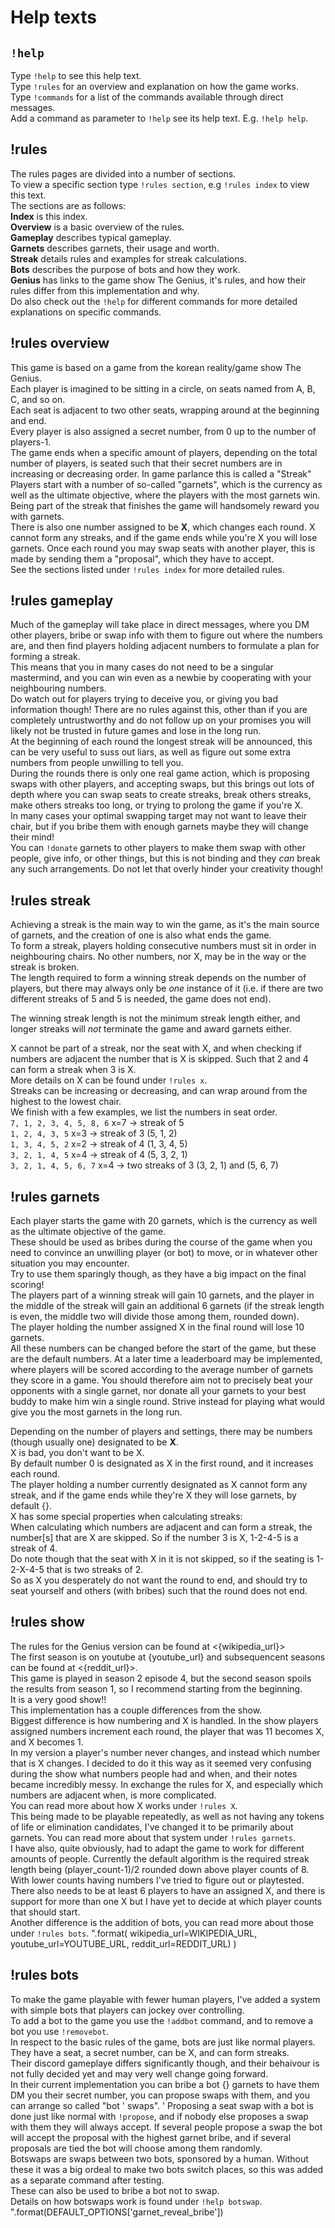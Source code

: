# Help texts
## `!help`
Type `!help` to see this help text.  
Type `!rules` for an overview and explanation on how the 
game works.  
Type `!commands` for a list of the commands available 
through direct messages.  
Add a command as parameter to `!help` see its help text. 
E.g. `!help help`.

## !rules
The rules pages are divided into a number of sections.  
To view a specific section type `!rules section`, e.g `!rules index` 
to view this text.  
The sections are as follows:  
**Index** is this index.  
**Overview** is a basic overview of the rules.  
**Gameplay** describes typical gameplay.  
**Garnets** describes garnets, their usage and worth.  
**Streak** details rules and examples for streak calculations.  
**Bots** describes the purpose of bots and how they work.  
**Genius** has links to the game show The Genius, it's rules, and how 
their rules differ from this implementation and why.  
Do also check out the `!help` for different commands for more 
detailed explanations on specific commands.

## !rules overview
This game is based on a game from the korean reality/game show 
The Genius.  
Each player is imagined to be sitting in a circle, on seats named 
from A, B, C, and so on.  
Each seat is adjacent to two other seats, wrapping around at the 
beginning and end.  
Every player is also assigned a secret number, from 0 up to the number 
of players-1.  
The game ends when a specific amount of players, depending on the total 
number of players, is seated such that their secret numbers are in 
increasing or decreasing order. In game parlance this is called a 
"Streak"  
Players start with a number of so-called "garnets", which is the 
currency as well as the ultimate objective, where the players with 
the most garnets win.  
Being part of the streak that finishes the game will handsomely 
reward you with garnets.  
There is also one number assigned to be **X**, which changes each 
round. X cannot form any streaks, and if the game ends while 
you\'re X you will lose garnets.
Once each round you may swap seats with another player, this is made 
by sending them a "proposal", which they have to accept.  
See the sections listed under `!rules index` for more detailed rules.

## !rules gameplay
Much of the gameplay will take place in direct messages, where you 
DM other players, bribe or swap info with them to figure out where 
the numbers are, and then find players holding adjacent numbers to 
formulate a plan for forming a streak.  
This means that you in many cases do not need to be a singular 
mastermind, and you can win even as a newbie by cooperating with 
your neighbouring numbers.  
Do watch out for players trying to deceive you, or giving you bad 
information though! There are no rules against this, other than if you 
are completely untrustworthy and do not follow up on your promises 
you will likely not be trusted in future games and lose in the long 
run.  
At the beginning of each round the longest streak will be announced, 
this can be very useful to suss out liars, as well as figure out some 
extra numbers from people unwilling to tell you.  
During the rounds there is only one real game action, which is 
proposing swaps with other players, and accepting swaps, but this 
brings out lots of depth where you can swap seats to create streaks, 
break others streaks, make others streaks too long, or trying to 
prolong the game if you're X.  
In many cases your optimal swapping target may not want to leave their 
chair, but if you bribe them with enough garnets maybe they will change 
their mind!  
You can `!donate` garnets to other players to make them swap with 
other people, give info, or other things, but this is not binding 
and they *can* break any such arrangements. Do not let that overly 
hinder your creativity though!

## !rules streak
Achieving a streak is the main way to win the game, as it's the main 
source of garnets, and the creation of one is also what ends the game.  
To form a streak, players holding consecutive numbers must sit in order 
in neighbouring chairs. No other numbers, nor X, may be in the way 
or the streak is broken.  
The length required to form a winning streak depends on the number of 
players, but there may always only be *one* instance of it (i.e. if 
there are two different streaks of 5 and 5 is needed, the game does not 
end).  

The winning streak length is not the minimum streak length either, and 
longer streaks will *not* terminate the game and award garnets either.  

X cannot be part of a streak, nor the seat with X, and when checking 
if numbers are adjacent the number that is X is skipped. Such that 
2 and 4 can form a streak when 3 is X.  
More details on X can be found under `!rules x`.  
Streaks can be increasing or decreasing, and can wrap around from 
the highest to the lowest chair.  
We finish with a few examples, we list the numbers in seat order.  
`7, 1, 2, 3, 4, 5, 8, 6` x=7 -> streak of 5  
`1, 2, 4, 3, 5` x=3 -> streak of 3 (5, 1, 2)  
`1, 3, 4, 5, 2` x=2 -> streak of 4 (1, 3, 4, 5)  
`3, 2, 1, 4, 5` x=4 -> streak of 4 (5, 3, 2, 1)  
`3, 2, 1, 4, 5, 6, 7` x=4 -> two streaks of 3 (3, 2, 1) and (5, 6, 7)

## !rules garnets
Each player starts the game with 20 garnets, which 
is the currency as well as the ultimate objective of the game.  
These should be used as bribes during the course of the game when 
you need to convince an unwilling player (or bot) to move, or in 
whatever other situation you may encounter.  
Try to use them sparingly though, as they have a big impact on the 
final scoring!  
The players part of a winning streak will gain 10 garnets, 
and the player in the middle of the streak will gain an additional 
6 garnets (if the streak length is even, the middle two 
will divide those among them, rounded down).  
The player holding the number assigned X in the final round will lose 
10 garnets.  
All these numbers can be changed before the start of the game, but 
these are the default numbers.
At a later time a leaderboard may be implemented, where players 
will be scored according to the average number of garnets they score 
in a game. You should therefore aim not to precisely beat your 
opponents with a single garnet, nor donate all your garnets to your 
best buddy to make him win a single round. Strive instead for playing 
what would give you the most garnets in the long run.

Depending on the number of players and settings, there may be numbers 
(though usually one) designated to be **X**.  
X is bad, you don't want to be X.  
By default number 0 is designated as X in the first round, and it 
increases each round.  
The player holding a number currently designated as X cannot form any 
streak, and if the game ends while they're X they will lose garnets, 
by default {}.  
X has some special properties when calculating streaks:  
When calculating which numbers are adjacent and can form a streak, the 
number[s] that are X are skipped. So if the number 3 is X, 1-2-4-5 is 
a streak of 4.  
Do note though that the seat with X in it is not skipped, so if the 
seating is 1-2-X-4-5 that is two streaks of 2.  
So as X you desperately do not want the round to end, and should try to 
seat yourself and others (with bribes) such that the round does not end.

## !rules show
The rules for the Genius version can be found at <{wikipedia_url}>  
The first season is on youtube at {youtube_url} and subsequencent 
seasons can be found at <{reddit_url}>.  
This game is played in season 2 episode 4, but the second season spoils 
the results from season 1, so I recommend starting from the beginning.  
It is a very good show!!  
This implementation has a couple differences from the show.  
Biggest difference is how numbering and X is handled. In the show 
players assigned numbers increment each round, the player that was 
11 becomes X, and X becomes 1.  
In my version a player's number never changes, and instead which number 
that is X changes. I decided to do it this way as it seemed very 
confusing during the show what numbers people had and when, and their 
notes became incredibly messy. In exchange the rules for X, and 
especially which numbers are adjacent when, is more complicated.  
You can read more about how X works under `!rules X`.  
This being made to be playable repeatedly, as well as not having any 
tokens of life or elimination candidates, I've changed it to be 
primarily about garnets. You can read more about that system under 
`!rules garnets`.  
I have also, quite obviously, had to adapt the game to work for 
different amounts of people. Currently the default algorithm is the 
required streak length being (player_count-1)/2 rounded down above 
player counts of 8. With lower counts having numbers I've tried to 
figure out or playtested.  
There also needs to be at least 6 players to have an assigned X, 
and there is support for more than one X but I have yet to decide 
at which player counts that should start.  
Another difference is the addition of bots, you can read more about 
those under `!rules bots`.  ".format(
        wikipedia_url=WIKIPEDIA_URL,
        youtube_url=YOUTUBE_URL,
        reddit_url=REDDIT_URL)
)

## !rules bots
To make the game playable with fewer human players, I've added a system 
with simple bots that players can jockey over controlling.  
To add a bot to the game you use the `!addbot` command, and to remove 
a bot you use `!removebot`.  
In respect to the basic rules of the game, bots are just like normal 
players. They have a seat, a secret number, can be X, and can form 
streaks.  
Their discord gameplaye differs significantly though, and their 
behaivour is not fully decided yet and may very well change going 
forward.  
In their current implementation you can bribe a bot 
{} garnets to have them DM you their secret number, 
you can propose swaps with them, and you can arrange so called "bot '
swaps".  '
Proposing a seat swap with a bot is done just like normal with 
`!propose`, and if nobody else proposes a swap with them they will 
always accept. If several people propose a swap the bot will accept 
the proposal with the highest garnet bribe, and if several proposals 
are tied the bot will choose among them randomly.  
Botswaps are swaps between two bots, sponsored by a human. Without 
these it was a big ordeal to make two bots switch places, so this 
was added as a separate command after testing.  
These can also be used to bribe a bot not to swap.  
Details on how botswaps work is found under `!help botswap`.  
".format(DEFAULT_OPTIONS['garnet_reveal_bribe'])
